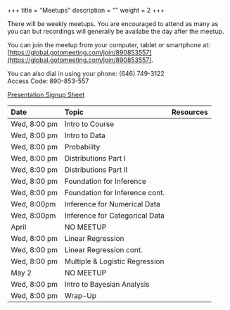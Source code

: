 +++
title = "Meetups"
description = ""
weight = 2
+++


There will be weekly meetups. You are encouraged to attend as many as you can but recordings will generally be availabe the day after the meetup.

You can join the meetup from your computer, tablet or smartphone at: [https://global.gotomeeting.com/join/890853557](https://global.gotomeeting.com/join/890853557).

You can also dial in using your phone: (646) 749-3122  
Access Code: 890-853-557


[Presentation Signup Sheet](https://docs.google.com/spreadsheets/d/1QCagC9KIhWvmSOTKmqYo0FTq1iZUdh765m7kmrqSPRc/edit?usp=sharing)


Date                 | Topic                           | Resources |
:--------------------|:--------------------------------|:----------|
Wed,  8:00 pm | Intro to Course                 | 
Wed, 8:00 pm  | Intro to Data                   | 
Wed,  8:00 pm | Probability                     | 
Wed,  8:00 pm | Distributions Part I            | 
Wed,  8:00 pm | Distributions Part II           | 
Wed, 8:00 pm  | Foundation for Inference        | 
Wed,  8:00 pm | Foundation for Inference cont.  | 
Wed,  8:00pm  | Inference for Numerical Data    | 
Wed,  8:00pm  | Inference for Categorical Data  | 
April         | NO MEETUP                       | 
Wed,  8:00 pm | Linear Regression               | 
Wed,  8:00 pm | Linear Regression cont.         | 
Wed,  8:00 pm | Multiple & Logistic Regression  | 
May 2         | NO MEETUP                       | 
Wed, 8:00 pm  | Intro to Bayesian Analysis      | 
Wed,  8:00 pm | Wrap-Up                         | 

